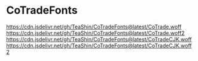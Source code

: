 # CoTradeFonts
https://cdn.jsdelivr.net/gh/TeaShin/CoTradeFonts@latest/CoTrade.woff
https://cdn.jsdelivr.net/gh/TeaShin/CoTradeFonts@latest/CoTrade.woff2
https://cdn.jsdelivr.net/gh/TeaShin/CoTradeFonts@latest/CoTradeCJK.woff
https://cdn.jsdelivr.net/gh/TeaShin/CoTradeFonts@latest/CoTradeCJK.woff2
